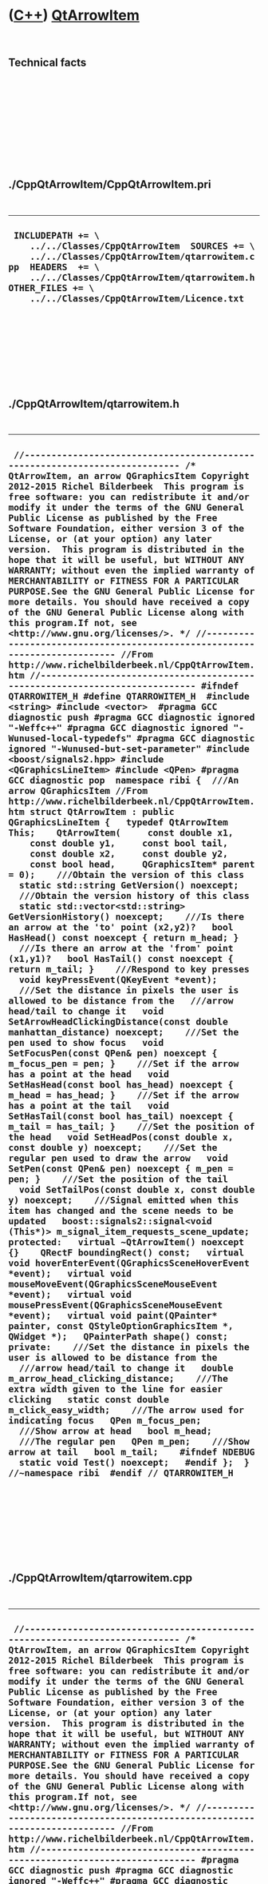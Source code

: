 
 

 

 

 

 

([C++](Cpp.md)) [QtArrowItem](CppQtArrowItem.md)
==================================================

 

Technical facts
---------------

 

 

 

 

 

 

./CppQtArrowItem/CppQtArrowItem.pri
-----------------------------------

 

  --------------------------------------------------------------------------------------------------------------------------------------------------------------------------------------------------------------------------------------------------
  ` INCLUDEPATH += \     ../../Classes/CppQtArrowItem  SOURCES += \     ../../Classes/CppQtArrowItem/qtarrowitem.cpp  HEADERS  += \     ../../Classes/CppQtArrowItem/qtarrowitem.h  OTHER_FILES += \     ../../Classes/CppQtArrowItem/Licence.txt`
  --------------------------------------------------------------------------------------------------------------------------------------------------------------------------------------------------------------------------------------------------

 

 

 

 

 

./CppQtArrowItem/qtarrowitem.h
------------------------------

 

  -------------------------------------------------------------------------------------------------------------------------------------------------------------------------------------------------------------------------------------------------------------------------------------------------------------------------------------------------------------------------------------------------------------------------------------------------------------------------------------------------------------------------------------------------------------------------------------------------------------------------------------------------------------------------------------------------------------------------------------------------------------------------------------------------------------------------------------------------------------------------------------------------------------------------------------------------------------------------------------------------------------------------------------------------------------------------------------------------------------------------------------------------------------------------------------------------------------------------------------------------------------------------------------------------------------------------------------------------------------------------------------------------------------------------------------------------------------------------------------------------------------------------------------------------------------------------------------------------------------------------------------------------------------------------------------------------------------------------------------------------------------------------------------------------------------------------------------------------------------------------------------------------------------------------------------------------------------------------------------------------------------------------------------------------------------------------------------------------------------------------------------------------------------------------------------------------------------------------------------------------------------------------------------------------------------------------------------------------------------------------------------------------------------------------------------------------------------------------------------------------------------------------------------------------------------------------------------------------------------------------------------------------------------------------------------------------------------------------------------------------------------------------------------------------------------------------------------------------------------------------------------------------------------------------------------------------------------------------------------------------------------------------------------------------------------------------------------------------------------------------------------------------------------------------------------------------------------------------------------------------------------------------------------------------------------------------------------------------------------------------------------------------------------------------------------------------------------------------------------------------------------------------------------------------------------------------------------------------------------------------------------------------------------------------------------------------------------------------------------------------------------------------------------------------------------------------------------------------------------------------------------------------------------------------------------------------------------------------------------------------------------------------------------------------------------------------------------------------------------------------------------------------------------------------------------------------------------------------------------------------------------------------
  ` //--------------------------------------------------------------------------- /* QtArrowItem, an arrow QGraphicsItem Copyright 2012-2015 Richel Bilderbeek  This program is free software: you can redistribute it and/or modify it under the terms of the GNU General Public License as published by the Free Software Foundation, either version 3 of the License, or (at your option) any later version.  This program is distributed in the hope that it will be useful, but WITHOUT ANY WARRANTY; without even the implied warranty of MERCHANTABILITY or FITNESS FOR A PARTICULAR PURPOSE.See the GNU General Public License for more details. You should have received a copy of the GNU General Public License along with this program.If not, see <http://www.gnu.org/licenses/>. */ //--------------------------------------------------------------------------- //From http://www.richelbilderbeek.nl/CppQtArrowItem.htm //--------------------------------------------------------------------------- #ifndef QTARROWITEM_H #define QTARROWITEM_H  #include <string> #include <vector>  #pragma GCC diagnostic push #pragma GCC diagnostic ignored "-Weffc++" #pragma GCC diagnostic ignored "-Wunused-local-typedefs" #pragma GCC diagnostic ignored "-Wunused-but-set-parameter" #include <boost/signals2.hpp> #include <QGraphicsLineItem> #include <QPen> #pragma GCC diagnostic pop  namespace ribi {  ///An arrow QGraphicsItem //From http://www.richelbilderbeek.nl/CppQtArrowItem.htm struct QtArrowItem : public QGraphicsLineItem {   typedef QtArrowItem This;    QtArrowItem(     const double x1,     const double y1,     const bool tail,     const double x2,     const double y2,     const bool head,     QGraphicsItem* parent = 0);    ///Obtain the version of this class   static std::string GetVersion() noexcept;    ///Obtain the version history of this class   static std::vector<std::string> GetVersionHistory() noexcept;    ///Is there an arrow at the 'to' point (x2,y2)?   bool HasHead() const noexcept { return m_head; }    ///Is there an arrow at the 'from' point (x1,y1)?   bool HasTail() const noexcept { return m_tail; }    ///Respond to key presses   void keyPressEvent(QKeyEvent *event);    ///Set the distance in pixels the user is allowed to be distance from the   ///arrow head/tail to change it   void SetArrowHeadClickingDistance(const double manhattan_distance) noexcept;    ///Set the pen used to show focus   void SetFocusPen(const QPen& pen) noexcept { m_focus_pen = pen; }    ///Set if the arrow has a point at the head   void SetHasHead(const bool has_head) noexcept { m_head = has_head; }    ///Set if the arrow has a point at the tail   void SetHasTail(const bool has_tail) noexcept { m_tail = has_tail; }    ///Set the position of the head   void SetHeadPos(const double x, const double y) noexcept;    ///Set the regular pen used to draw the arrow   void SetPen(const QPen& pen) noexcept { m_pen = pen; }    ///Set the position of the tail   void SetTailPos(const double x, const double y) noexcept;    ///Signal emitted when this item has changed and the scene needs to be updated   boost::signals2::signal<void (This*)> m_signal_item_requests_scene_update;  protected:   virtual ~QtArrowItem() noexcept {}    QRectF boundingRect() const;   virtual void hoverEnterEvent(QGraphicsSceneHoverEvent *event);   virtual void mouseMoveEvent(QGraphicsSceneMouseEvent *event);   virtual void mousePressEvent(QGraphicsSceneMouseEvent *event);   virtual void paint(QPainter* painter, const QStyleOptionGraphicsItem *, QWidget *);   QPainterPath shape() const;  private:    ///Set the distance in pixels the user is allowed to be distance from the   ///arrow head/tail to change it   double m_arrow_head_clicking_distance;    ///The extra width given to the line for easier clicking   static const double m_click_easy_width;    ///The arrow used for indicating focus   QPen m_focus_pen;    ///Show arrow at head   bool m_head;    ///The regular pen   QPen m_pen;    ///Show arrow at tail   bool m_tail;    #ifndef NDEBUG   static void Test() noexcept;   #endif };  } //~namespace ribi  #endif // QTARROWITEM_H`
  -------------------------------------------------------------------------------------------------------------------------------------------------------------------------------------------------------------------------------------------------------------------------------------------------------------------------------------------------------------------------------------------------------------------------------------------------------------------------------------------------------------------------------------------------------------------------------------------------------------------------------------------------------------------------------------------------------------------------------------------------------------------------------------------------------------------------------------------------------------------------------------------------------------------------------------------------------------------------------------------------------------------------------------------------------------------------------------------------------------------------------------------------------------------------------------------------------------------------------------------------------------------------------------------------------------------------------------------------------------------------------------------------------------------------------------------------------------------------------------------------------------------------------------------------------------------------------------------------------------------------------------------------------------------------------------------------------------------------------------------------------------------------------------------------------------------------------------------------------------------------------------------------------------------------------------------------------------------------------------------------------------------------------------------------------------------------------------------------------------------------------------------------------------------------------------------------------------------------------------------------------------------------------------------------------------------------------------------------------------------------------------------------------------------------------------------------------------------------------------------------------------------------------------------------------------------------------------------------------------------------------------------------------------------------------------------------------------------------------------------------------------------------------------------------------------------------------------------------------------------------------------------------------------------------------------------------------------------------------------------------------------------------------------------------------------------------------------------------------------------------------------------------------------------------------------------------------------------------------------------------------------------------------------------------------------------------------------------------------------------------------------------------------------------------------------------------------------------------------------------------------------------------------------------------------------------------------------------------------------------------------------------------------------------------------------------------------------------------------------------------------------------------------------------------------------------------------------------------------------------------------------------------------------------------------------------------------------------------------------------------------------------------------------------------------------------------------------------------------------------------------------------------------------------------------------------------------------------------------------------------------------------------

 

 

 

 

 

./CppQtArrowItem/qtarrowitem.cpp
--------------------------------

 

  ---------------------------------------------------------------------------------------------------------------------------------------------------------------------------------------------------------------------------------------------------------------------------------------------------------------------------------------------------------------------------------------------------------------------------------------------------------------------------------------------------------------------------------------------------------------------------------------------------------------------------------------------------------------------------------------------------------------------------------------------------------------------------------------------------------------------------------------------------------------------------------------------------------------------------------------------------------------------------------------------------------------------------------------------------------------------------------------------------------------------------------------------------------------------------------------------------------------------------------------------------------------------------------------------------------------------------------------------------------------------------------------------------------------------------------------------------------------------------------------------------------------------------------------------------------------------------------------------------------------------------------------------------------------------------------------------------------------------------------------------------------------------------------------------------------------------------------------------------------------------------------------------------------------------------------------------------------------------------------------------------------------------------------------------------------------------------------------------------------------------------------------------------------------------------------------------------------------------------------------------------------------------------------------------------------------------------------------------------------------------------------------------------------------------------------------------------------------------------------------------------------------------------------------------------------------------------------------------------------------------------------------------------------------------------------------------------------------------------------------------------------------------------------------------------------------------------------------------------------------------------------------------------------------------------------------------------------------------------------------------------------------------------------------------------------------------------------------------------------------------------------------------------------------------------------------------------------------------------------------------------------------------------------------------------------------------------------------------------------------------------------------------------------------------------------------------------------------------------------------------------------------------------------------------------------------------------------------------------------------------------------------------------------------------------------------------------------------------------------------------------------------------------------------------------------------------------------------------------------------------------------------------------------------------------------------------------------------------------------------------------------------------------------------------------------------------------------------------------------------------------------------------------------------------------------------------------------------------------------------------------------------------------------------------------------------------------------------------------------------------------------------------------------------------------------------------------------------------------------------------------------------------------------------------------------------------------------------------------------------------------------------------------------------------------------------------------------------------------------------------------------------------------------------------------------------------------------------------------------------------------------------------------------------------------------------------------------------------------------------------------------------------------------------------------------------------------------------------------------------------------------------------------------------------------------------------------------------------------------------------------------------------------------------------------------------------------------------------------------------------------------------------------------------------------------------------------------------------------------------------------------------------------------------------------------------------------------------------------------------------------------------------------------------------------------------------------------------------------------------------------------------------------------------------------------------------------------------------------------------------------------------------------------------------------------------------------------------------------------------------------------------------------------------------------------------------------------------------------------------------------------------------------------------------------------------------------------------------------------------------------------------------------------------------------------------------------------------------------------------------------------------------------------------------------------------------------------------------------------------------------------------
  ` //--------------------------------------------------------------------------- /* QtArrowItem, an arrow QGraphicsItem Copyright 2012-2015 Richel Bilderbeek  This program is free software: you can redistribute it and/or modify it under the terms of the GNU General Public License as published by the Free Software Foundation, either version 3 of the License, or (at your option) any later version.  This program is distributed in the hope that it will be useful, but WITHOUT ANY WARRANTY; without even the implied warranty of MERCHANTABILITY or FITNESS FOR A PARTICULAR PURPOSE.See the GNU General Public License for more details. You should have received a copy of the GNU General Public License along with this program.If not, see <http://www.gnu.org/licenses/>. */ //--------------------------------------------------------------------------- //From http://www.richelbilderbeek.nl/CppQtArrowItem.htm //--------------------------------------------------------------------------- #pragma GCC diagnostic push #pragma GCC diagnostic ignored "-Weffc++" #pragma GCC diagnostic ignored "-Wunused-local-typedefs" #include "qtarrowitem.h"  #include <cassert> #include <cmath>  #include <boost/math/constants/constants.hpp>  #include <QCursor> #include <QGraphicsScene> #include <QGraphicsSceneMouseEvent> #include <QKeyEvent> #include <QPainter>  #include "geometry.h" #include "trace.h" #pragma GCC diagnostic pop  const double ribi::QtArrowItem::m_click_easy_width = 10.0;  ribi::QtArrowItem::QtArrowItem(   const double x1,   const double y1,   const bool tail,   const double x2,   const double y2,   const bool head,   QGraphicsItem* parent)   : QGraphicsLineItem(x1,y1,x2,y2,parent),     m_signal_item_requests_scene_update{},     m_arrow_head_clicking_distance(20.0),     m_focus_pen(QPen(Qt::DashLine)),     m_head(head),     m_pen(QPen(QColor(0,0,0))),     m_tail(tail) {   this->setFlags(       QGraphicsItem::ItemIsFocusable     | QGraphicsItem::ItemIsMovable     | QGraphicsItem::ItemIsSelectable   );    //Allow mouse tracking   this->setAcceptHoverEvents(true);    assert(this->line().p1() == QPointF(x1,y1));   assert(this->line().p2() == QPointF(x2,y2)); }  QRectF ribi::QtArrowItem::boundingRect() const {   return shape().boundingRect(); }  std::string ribi::QtArrowItem::GetVersion() noexcept {   return "1.2"; }  std::vector<std::string> ribi::QtArrowItem::GetVersionHistory() noexcept {   return {     "2012-11-18: version 1.0: initial version",     "2012-11-20: version 1.1: mouse cursor changes its shape when moving over this item",     "2012-12-19: version 1.2: allow changing pens"   }; }  void ribi::QtArrowItem::hoverEnterEvent(QGraphicsSceneHoverEvent *) {   this->setCursor(QCursor(Qt::PointingHandCursor)); }  void ribi::QtArrowItem::keyPressEvent(QKeyEvent *event) {   switch (event->key())   {     case Qt::Key_F1:     case Qt::Key_1:     case Qt::Key_T:     case Qt::Key_Minus:       m_tail = !m_tail;       this->update();       break;     case Qt::Key_F2:     case Qt::Key_2:     case Qt::Key_H:     case Qt::Key_Plus:       m_head = !m_head;       this->update();       break;     default:       break;   }   QGraphicsLineItem::keyPressEvent(event);   m_signal_item_requests_scene_update(this); }  void ribi::QtArrowItem::mouseMoveEvent(QGraphicsSceneMouseEvent *event) {   m_signal_item_requests_scene_update(this);   QGraphicsLineItem::mouseMoveEvent(event); }  void ribi::QtArrowItem::mousePressEvent(QGraphicsSceneMouseEvent *event) {   if (event->modifiers() & Qt::ShiftModifier)   {     if ((event->pos() - this->line().p1()).manhattanLength() < m_arrow_head_clicking_distance)     {       m_tail = !m_tail;       this->update();     }     else if ((event->pos() - this->line().p2()).manhattanLength() < m_arrow_head_clicking_distance)     {       m_head = !m_head;       this->update();     }   } }  void ribi::QtArrowItem::paint(QPainter* painter, const QStyleOptionGraphicsItem *, QWidget *) {   painter->setRenderHint(QPainter::Antialiasing);   if (this->isSelected() || this->hasFocus())   {     painter->setPen(m_focus_pen);   }   else   {     painter->setPen(m_pen);   }   painter->drawLine(this->line());    const double pi{boost::math::constants::pi<double>()};    //The angle from tail to head   double angle{Geometry().GetAngleClockScreen(line().dx(),line().dy())};   if (line().dy() >= 0.0) angle = (1.0 * pi) + angle;   const double sz{10.0}; //pixels   if (m_tail)   {     const QPointF p0{this->line().p1()};     const QPointF p1{       p0 + QPointF(          std::sin(angle + pi + (pi * 0.1)) * sz,         -std::cos(angle + pi + (pi * 0.1)) * sz)};     const QPointF p2       = p0 + QPointF(          std::sin(angle + pi - (pi * 0.1)) * sz,         -std::cos(angle + pi - (pi * 0.1)) * sz);     painter->drawPolygon(QPolygonF() << p0 << p1 << p2);   }   if (m_head)   {     const QPointF p0 = this->line().p2();      const QPointF p1       = p0 + QPointF(          std::sin(angle +  0.0 + (pi * 0.1)) * sz,         -std::cos(angle +  0.0 + (pi * 0.1)) * sz);     const QPointF p2       = p0 + QPointF(          std::sin(angle +  0.0 - (pi * 0.1)) * sz,         -std::cos(angle +  0.0 - (pi * 0.1)) * sz);      painter->drawPolygon(QPolygonF() << p0 << p1 << p2);   } }  void ribi::QtArrowItem::SetArrowHeadClickingDistance(const double manhattan_distance) noexcept {   m_arrow_head_clicking_distance = manhattan_distance; }  void ribi::QtArrowItem::SetHeadPos(const double x, const double y) noexcept {   if (line().x2() != x || line().y2() != y)   {     QLineF line = this->line();     line.setP2(QPointF(x,y));     this->setLine(line);     this->update();   } }  void ribi::QtArrowItem::SetTailPos(const double x, const double y) noexcept {   if (line().x1() != x || line().y1() != y)   {     QLineF line = this->line();     line.setP1(QPointF(x,y));     this->setLine(line);     this->update();   } }  QPainterPath ribi::QtArrowItem::shape() const {   //Thanks to norobro for posting this code at   //http://www.qtcentre.org/threads/49201-Increase-margin-for-detecting-tooltip-events-of-QGraphicsLineItem   QPainterPath path;   QPainterPathStroker stroker;   path.moveTo(line().p1());   path.lineTo(line().p2());   stroker.setWidth(m_click_easy_width);   return stroker.createStroke(path); }`
  ---------------------------------------------------------------------------------------------------------------------------------------------------------------------------------------------------------------------------------------------------------------------------------------------------------------------------------------------------------------------------------------------------------------------------------------------------------------------------------------------------------------------------------------------------------------------------------------------------------------------------------------------------------------------------------------------------------------------------------------------------------------------------------------------------------------------------------------------------------------------------------------------------------------------------------------------------------------------------------------------------------------------------------------------------------------------------------------------------------------------------------------------------------------------------------------------------------------------------------------------------------------------------------------------------------------------------------------------------------------------------------------------------------------------------------------------------------------------------------------------------------------------------------------------------------------------------------------------------------------------------------------------------------------------------------------------------------------------------------------------------------------------------------------------------------------------------------------------------------------------------------------------------------------------------------------------------------------------------------------------------------------------------------------------------------------------------------------------------------------------------------------------------------------------------------------------------------------------------------------------------------------------------------------------------------------------------------------------------------------------------------------------------------------------------------------------------------------------------------------------------------------------------------------------------------------------------------------------------------------------------------------------------------------------------------------------------------------------------------------------------------------------------------------------------------------------------------------------------------------------------------------------------------------------------------------------------------------------------------------------------------------------------------------------------------------------------------------------------------------------------------------------------------------------------------------------------------------------------------------------------------------------------------------------------------------------------------------------------------------------------------------------------------------------------------------------------------------------------------------------------------------------------------------------------------------------------------------------------------------------------------------------------------------------------------------------------------------------------------------------------------------------------------------------------------------------------------------------------------------------------------------------------------------------------------------------------------------------------------------------------------------------------------------------------------------------------------------------------------------------------------------------------------------------------------------------------------------------------------------------------------------------------------------------------------------------------------------------------------------------------------------------------------------------------------------------------------------------------------------------------------------------------------------------------------------------------------------------------------------------------------------------------------------------------------------------------------------------------------------------------------------------------------------------------------------------------------------------------------------------------------------------------------------------------------------------------------------------------------------------------------------------------------------------------------------------------------------------------------------------------------------------------------------------------------------------------------------------------------------------------------------------------------------------------------------------------------------------------------------------------------------------------------------------------------------------------------------------------------------------------------------------------------------------------------------------------------------------------------------------------------------------------------------------------------------------------------------------------------------------------------------------------------------------------------------------------------------------------------------------------------------------------------------------------------------------------------------------------------------------------------------------------------------------------------------------------------------------------------------------------------------------------------------------------------------------------------------------------------------------------------------------------------------------------------------------------------------------------------------------------------------------------------------------------------------------------------------------------------------------------------------

 

 

 

 

 

 

